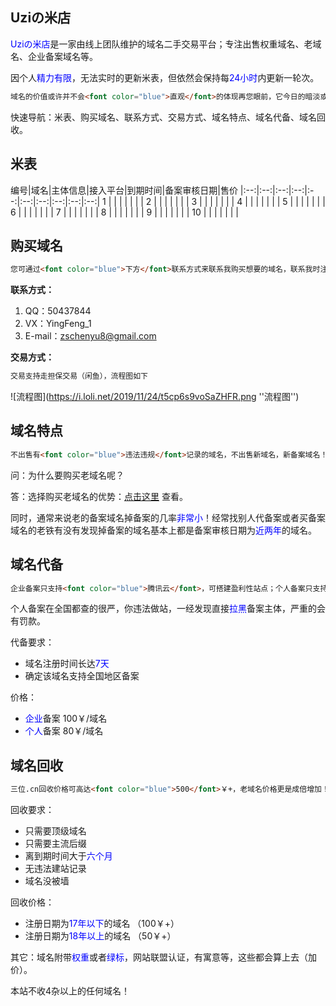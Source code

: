 ## Uziの米店

<font color="blue">Uziの米店</font>是一家由线上团队维护的域名二手交易平台；专注出售权重域名、老域名、企业备案域名等。

因个人<font color="blue">精力有限</font>，无法实时的更新米表，但依然会保持每<font color="blue">24小时</font>内更新一轮次。
```markdown
域名的价值或许并不会<font color="blue">直观</font>的体现再您眼前，它今日的暗淡或许只是在等候<font color="blue">一眼相中</font>的那个人。
```
快速导航：米表、购买域名、联系方式、交易方式、域名特点、域名代备、域名回收。

## 米表

编号|域名|主体信息|接入平台|到期时间|备案审核日期|售价
|:--:|:--:|:--:|:--:|:--:|:--:|:--:|:--:|:--:|:--:|
1 | | | | | | |
2 | | | | | | |
3 | | | | | | |
4 | | | | | | |
5 | | | | | | |
6 | | | | | | |
7 | | | | | | |
8 | | | | | | |
9 | | | | | | |
10 | | | | | | |

## 购买域名
```markdown
您可通过<font color="blue">下方</font>联系方式来联系我购买想要的域名，联系我时注意说明来意：购买域名
```
**联系方式：**

1. QQ：50437844
2. VX：YingFeng_1
3. E-mail：zschenyu8@gmail.com

**交易方式：**
```markdown
交易支持走担保交易（闲鱼），流程图如下
```
![流程图](https://i.loli.net/2019/11/24/t5cp6s9voSaZHFR.png ''流程图'')

## 域名特点
```markdown
不出售有<font color="blue">违法违规</font>记录的域名，不出售新域名，新备案域名！
```
问：为什么要购买老域名呢？

答：选择购买老域名的优势：[点击这里](https://www.reg.cn/news/detail/1016) 查看。

同时，通常来说老的备案域名掉备案的几率<font color="blue">非常小</font>！经常找别人代备案或者买备案域名的老铁有没有发现掉备案的域名基本上都是备案审核日期为<font color="blue">近两年</font>的域名。

## 域名代备
```markdown
企业备案只支持<font color="blue">腾讯云</font>，可搭建盈利性站点；个人备案只支持<font color="blue">阿里云</font>，不可搭建盈利性站点。
```
个人备案在全国都查的很严，你违法做站，一经发现直接<font color="blue">拉黑</font>备案主体，严重的会有罚款。

代备要求：

- 域名注册时间长达<font color="blue">7天</font>
- 确定该域名支持全国地区备案

价格：

- <font color="blue">企业</font>备案 100￥/域名
- <font color="blue">个人</font>备案 80￥/域名

## 域名回收
```markdown
三位.cn回收价格可高达<font color="blue">500</font>￥+，老域名价格更是成倍增加！
```
回收要求：

+ 只需要顶级域名
+ 只需要主流后缀
+ 离到期时间大于<font color="blue">六个月</font>
+ 无违法建站记录
+ 域名没被墙

回收价格：

+ 注册日期为<font color="blue">17年以下</font>的域名 （100￥+）
+ 注册日期为<font color="blue">18年以上</font>的域名 （50￥+）

其它：域名附带<font color="blue">权重</font>或者<font color="blue">绿标</font>，网站联盟认证，有寓意等，这些都会算上去（加价）。

本站不收4杂以上的任何域名！
